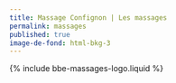 ```yaml
---
title: Massage Confignon | Les massages
permalink: massages
published: true
image-de-fond: html-bkg-3
---
```


{% include bbe-massages-logo.liquid %}
